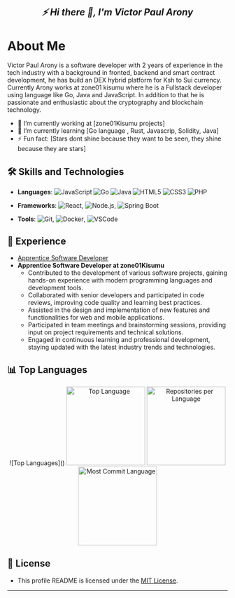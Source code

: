 
<h2 align='center'><i>⚡  Hi there 👋, I'm Victor Paul Arony</i></h2>

# About Me
Victor Paul Arony is a software developer with 2 years of experience in the tech industry with a background in fronted, backend and smart contract development, he has build an DEX hybrid platform for Ksh to Sui currency. Currently Arony works at zone01 kisumu where he is a Fullstack developer using language like Go, Java and JavaScript. In addition to that he is passionate and enthusiastic about the cryptography and blockchain technology.

- 🔭 I’m currently working at [zone01Kisumu projects]
- 🌱 I’m currently learning [Go language , Rust, Javascrip, Solidity, Java]
- ⚡ Fun fact: [Stars dont shine because they want to be seen, they shine because they are stars]

## 🛠️ Skills and Technologies
- **Languages**: 
  ![JavaScript](https://img.shields.io/badge/-JavaScript-black?style=flat-square&logo=javascript) 
  ![Go](https://img.shields.io/badge/-Go-black?style=flat-square&logo=go)
  ![Java](https://img.shields.io/badge/-Java-black?style=flat-square&logo=java)
  ![HTML5](https://img.shields.io/badge/-HTML5-black?style=flat-square&logo=html5)
  ![CSS3](https://img.shields.io/badge/-CSS3-black?style=flat-square&logo=css3)
  ![PHP](https://img.shields.io/badge/-PHP-black?style=flat-square&logo=php)
- **Frameworks**: ![React](https://img.shields.io/badge/-React-black?style=flat-square&logo=react), ![Node.js](https://img.shields.io/badge/-Node.js-black?style=flat-square&logo=node.js), ![Spring Boot](https://img.shields.io/badge/Spring--Boot-black?style=flat-square&logo=springboot)

- **Tools**: ![Git](https://img.shields.io/badge/-Git-black?style=flat-square&logo=git), ![Docker](https://img.shields.io/badge/-Docker-black?style=flat-square&logo=docker), ![VSCode](https://img.shields.io/badge/-VSCode-black?style=flat-square&logo=visual-studio-code)

## 💼 Experience
- [Apprentice Software Developer](https://www.zone01kisumu.ke/)
- **Apprentice Software Developer at zone01Kisumu**
  - Contributed to the development of various software projects, gaining hands-on experience with modern programming languages and development tools.
  - Collaborated with senior developers and participated in code reviews, improving code quality and learning best practices.
  - Assisted in the design and implementation of new features and functionalities for web and mobile applications.
  - Participated in team meetings and brainstorming sessions, providing input on project requirements and technical solutions.
  - Engaged in continuous learning and professional development, staying updated with the latest industry trends and technologies.


## 📊 Top Languages
<div align="center">
![Top Languages]()
 <img height="180em" src="https://github-readme-stats.vercel.app/api/top-langs/?username=VictorPaulArony&layout=compact&theme=dark" alt="Top Language"/>
  <img height="180em" src="https://github-profile-summary-cards.vercel.app/api/cards/repos-per-language?username=VictorPaulArony&theme=dark" alt="Repositories per Language"/>
  <img height="180em" src="https://github-profile-summary-cards.vercel.app/api/cards/most-commit-language?username=VictorPaulArony&theme=dark" alt="Most Commit Language"/>
</div>


## 📝 License
- This profile README is licensed under the [MIT License](LICENSE).

---
